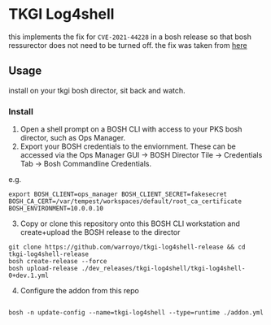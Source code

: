# TKGI Log4shell

this implements the fix for  `CVE-2021-44228` in a bosh release so that bosh ressurector does not need to be turned off. the fix was taken from [here](https://community.pivotal.io/s/article/Workaround-instructions-to-address-CVE-2021-44228-in-Tanzu-Kubernetes-Grid-Integrated?language=en_US)



## Usage 

install on your tkgi bosh director, sit back and watch.

### Install

1. Open a shell prompt on a BOSH CLI with access to your PKS bosh director, such as Ops Manager.
2. Export your BOSH credentials to the enviornment.  These can be accessed via the Ops Manager GUI -> BOSH Director Tile -> Credentials Tab -> Bosh Commandline Credentials.

e.g.
```
export BOSH_CLIENT=ops_manager BOSH_CLIENT_SECRET=fakesecret BOSH_CA_CERT=/var/tempest/workspaces/default/root_ca_certificate  BOSH_ENVIRONMENT=10.0.0.10
```
3. Copy or clone this repository onto this BOSH CLI workstation and create+upload the BOSH release to the director

```
git clone https://github.com/warroyo/tkgi-log4shell-release && cd tkgi-log4shell-release
bosh create-release --force
bosh upload-release ./dev_releases/tkgi-log4shell/tkgi-log4shell-0+dev.1.yml

```
4. Configure the addon from this repo
```

bosh -n update-config --name=tkgi-log4shell --type=runtime ./addon.yml
```

